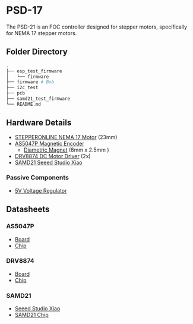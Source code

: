 # PSD-17
The PSD-21 is an FOC controller designed for stepper motors, specifically for NEMA 17 stepper motors.

## Folder Directory

```bash
.
├── esp_test_firmware
│   └── firmware
├── firmware # Bob
├── i2c_test
├── pcb
├── samd21_test_firmware 
└── README.md
```

## Hardware Details

- [STEPPERONLINE NEMA 17 Motor](https://www.amazon.com/dp/B0B93PNYCP?ref=ppx_yo2ov_dt_b_fed_asin_title&th=1) (23mm)
- [AS5047P Magnetic Encoder](https://www.digikey.com/en/products/detail/ams-osram-usa-inc/AS5047P-ADAPTERBOARD/5452344?s=N4IgTCBcDaIIYGcCsAGALAdgA4gLoF8g)
    - [Diametric Magnet](https://www.digikey.com/en/products/detail/radial-magnets-inc/9049/6030786) (6mm x 2.5mm )
- [DRV8874 DC Motor Driver](https://www.pololu.com/product/4035) (2x)
- [SAMD21 Seeed Studio Xiao](https://www.amazon.com/Seeeduino-Smallest-Microcontroller-Interfaces-Compatible/dp/B08745JBRP?th=1)

### Passive Components 

- [5V Voltage Regulator](https://www.pololu.com/product/5433?gQT=1)

## Datasheets

### AS5047P
- [Board](https://www.mouser.com/datasheet/2/588/AS5047P-TS_EK_AB_Operation-Manual_Rev.1.0-775823.pdf)
- [Chip](https://look.ams-osram.com/m/d05ee39221f9857/original/AS5047P-DS000324.pdf)

### DRV8874
- [Board](https://www.pololu.com/product/4035)
- [Chip](https://www.ti.com/lit/ds/symlink/drv8874.pdf)

### SAMD21
- [Seeed Studio Xiao](https://wiki.seeedstudio.com/Seeeduino-XIAO/)
- [SAMD21 Chip](https://ww1.microchip.com/downloads/en/DeviceDoc/SAM_D21_DA1_Family_DataSheet_DS40001882F.pdf)